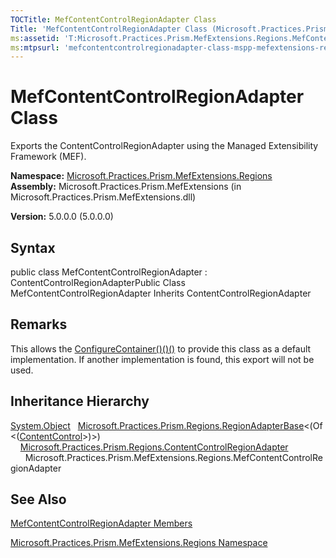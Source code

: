 ```yaml
---
TOCTitle: MefContentControlRegionAdapter Class
Title: 'MefContentControlRegionAdapter Class (Microsoft.Practices.Prism.MefExtensions.Regions)'
ms:assetid: 'T:Microsoft.Practices.Prism.MefExtensions.Regions.MefContentControlRegionAdapter'
ms:mtpsurl: 'mefcontentcontrolregionadapter-class-mspp-mefextensions-regions.md'
---
```


# MefContentControlRegionAdapter Class

Exports the ContentControlRegionAdapter using the Managed Extensibility Framework (MEF).

**Namespace:** [Microsoft.Practices.Prism.MefExtensions.Regions](https://msdn.microsoft.com/library/microsoft.practices.prism.mefextensions.regions)
**Assembly:** Microsoft.Practices.Prism.MefExtensions (in Microsoft.Practices.Prism.MefExtensions.dll)

**Version:** 5.0.0.0 (5.0.0.0)

## Syntax
public class MefContentControlRegionAdapter : ContentControlRegionAdapterPublic Class MefContentControlRegionAdapter Inherits ContentControlRegionAdapter

## Remarks

 This allows the [ConfigureContainer()()()](https://msdn.microsoft.com/library/microsoft.practices.prism.mefextensions.mefbootstrapper.configurecontainer) to provide this class as a default implementation. If another implementation is found, this export will not be used.

## Inheritance Hierarchy

<span id="familyToggle"></span>[System.Object](http://msdn.microsoft.com/en-us/library/e5kfa45b)
  [Microsoft.Practices.Prism.Regions.RegionAdapterBase](https://msdn.microsoft.com/library/microsoft.practices.prism.regions.regionadapterbase%601)&lt;(Of &lt;([ContentControl](http://msdn.microsoft.com/en-us/library/ms609797)&gt;)&gt;)
    [Microsoft.Practices.Prism.Regions.ContentControlRegionAdapter](https://msdn.microsoft.com/library/microsoft.practices.prism.regions.contentcontrolregionadapter)
      Microsoft.Practices.Prism.MefExtensions.Regions.MefContentControlRegionAdapter

## See Also
[MefContentControlRegionAdapter Members](https://msdn.microsoft.com/allmembers.t:microsoft.practices.prism.mefextensions.regions.mefcontentcontrolregionadapter)

[Microsoft.Practices.Prism.MefExtensions.Regions Namespace](https://msdn.microsoft.com/library/microsoft.practices.prism.mefextensions.regions)
